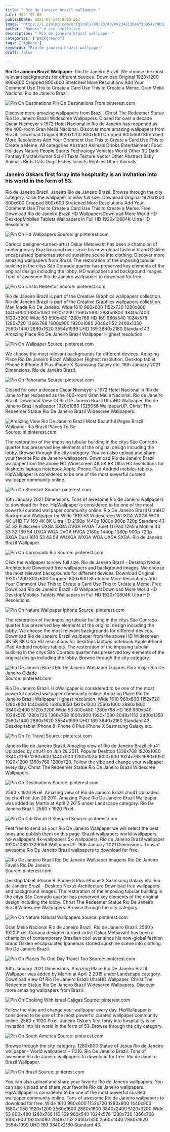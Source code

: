 ```yaml
---
title: " Rio de janeiro brazil wallpaper "
date: 2021-07-08
publishDate: 2021-02-14T19:19:26Z
image: "https://i.pinimg.com/originals/e9/23/43/e9234313beef1b9547c9bb186e78f9dd.jpg"
author: "Namusi" # use capitalize
description: " Rio de janeiro brazil wallpaper "
categories: ["Background"]
tags: ["iphone"]
keywords: "Rio de janeiro brazil wallpaper"
draft: false

---
```



**Rio De Janeiro Brazil Wallpaper**. Rio De Janeiro Brazil. We choose the most relevant backgrounds for different devices. Download Original 1920x1200 800x600 Cropped 800x600 Stretched More Resolutions Add Your Comment Use This to Create a Card Use This to Create a Meme. Gran Meliá Nacional Rio de Janeiro Brazil.

![Pin On Destinations](https://i.pinimg.com/originals/2f/38/c3/2f38c36881d1b0694e7c0dce83d990be.jpg "Pin On Destinations")
Pin On Destinations From pinterest.com


Discover more amazing wallpapers from Brazil. Christ The Redeemer Statue Rio De Janeiro Brazil Widescree Wallpapers. Closed for over a decade Oscar Niemeyer s 1972 Hotel Nacional in Rio de Janeiro has reopened as the 400-room Gran Meliá Nacional. Discover more amazing wallpapers from Brazil. Download Original 1920x1200 800x600 Cropped 800x600 Stretched More Resolutions Add Your Comment Use This to Create a Card Use This to Create a Meme. All categories Abstract Animals Drinks Entertainment Food Holidays Nature People Sports Technology Vehicles World Other 3D Dark Fantasy Fractal Humor Sci-Fi Texts Texture Vector Other Abstract Baby Animals Birds Cats Dogs Fishes Insects Reptiles Other Animals.

### Janeiro Oskars first foray into hospitality is an invitation into his world in the form of 53.

Rio de Janeiro Brazil. Janeiro Rio de Janeiro Brazil. Browse through the city category. Click the wallpaper to view full size. Download Original 1920x1200 800x600 Cropped 800x600 Stretched More Resolutions Add Your Comment Use This to Create a Card Use This to Create a Meme. Free Download Rio de Janeiro Brazil HD WallpapersDownload More World HD DesktopMobiles Tablets Wallpapers in Full HD 1920x10804K Ultra HD Resolutions.


![Pin On Hd Wallpapers](https://i.pinimg.com/originals/4f/23/75/4f2375615c42e0bd9f321c9fcbfa247c.jpg "Pin On Hd Wallpapers")
Source: gr.pinterest.com

Carioca designer-turned-artist Oskar Metsavaht has been a champion of contemporary Brazilian cool ever since his now-global fashion brand Osklen encapsulated Ipanemas storied sunshine scene into clothing. Discover more amazing wallpapers from Brazil. The restoration of the imposing tubular building in the citys São Conrado quarter has preserved key elements of the original design including the lobby. HD wallpapers and background images. Tons of awesome Rio de Janeiro wallpapers to download for free.

![Pin On Cristo Redentor](https://i.pinimg.com/originals/91/3f/8b/913f8b5541d08cec92a5edc1c90c3e89.jpg "Pin On Cristo Redentor")
Source: pinterest.com

Rio de Janeiro Brazil is part of the Creative Graphics wallpapers collection. Rio de Janeiro Brazil is part of the Creative Graphics wallpapers collection. Man Made Rio De Janeiro. Wide 1610 960x600 1152x720 1280x800 1440x900 1680x1050 1920x1200 2560x1600 2880x1800 3840x2400 5120x3200 Wide 53 800x480 1280x768 HD 169 960x540 1024x576 1280x720 1366x768 1600x900 1920x1080 2048x1152 2400x1350 2560x1440 2880x1620 3554x1999 UHD 169 3840x2160 Standard 43. Amazing Place Rio De Janeiro Brazil Wallpaper Highest resolution.

![Pin On Wallpaper](https://i.pinimg.com/originals/e1/5d/56/e15d56c91c231040da30753293c50596.jpg "Pin On Wallpaper")
Source: pinterest.com

We choose the most relevant backgrounds for different devices. Amazing Place Rio De Janeiro Brazil Wallpaper Highest resolution. Desktop tablet iPhone 8 iPhone 8 Plus iPhone X Sasmsung Galaxy etc. 16th January 2021 Dimensions. Rio de Janeiro Brazil.

![Pin On Panorama](https://i.pinimg.com/originals/1c/67/ba/1c67ba2ebe1eaeb185b3f11a8fccbd5a.png "Pin On Panorama")
Source: pinterest.com

Closed for over a decade Oscar Niemeyer s 1972 Hotel Nacional in Rio de Janeiro has reopened as the 400-room Gran Meliá Nacional. Rio de Janeiro Brazil. Download View Of Rio De Janeiro Brazil UltraHD Wallpaper. Rio de Janeiro Brazil wallpaper 1920x1080 1329056 WallpaperUP. Christ The Redeemer Statue Rio De Janeiro Brazil Widescree Wallpapers.

![Amazing View Rio De Janeiro Brazil Most Beautiful Pages Brazil Wallpaper Rio Brazil Places To Go](https://i.pinimg.com/originals/25/12/e7/2512e7eda00180f0f060ae0ccd000b2a.jpg "Amazing View Rio De Janeiro Brazil Most Beautiful Pages Brazil Wallpaper Rio Brazil Places To Go")
Source: nl.pinterest.com

The restoration of the imposing tubular building in the citys São Conrado quarter has preserved key elements of the original design including the lobby. Browse through the city category. You can also upload and share your favorite Rio de Janeiro wallpapers. Download Rio de Janeiro Brazil wallpaper from the above HD Widescreen 4K 5K 8K Ultra HD resolutions for desktops laptops notebook Apple iPhone iPad Android mobiles tablets. HipWallpaper is considered to be one of the most powerful curated wallpaper community online.

![Pin On Streetart](https://i.pinimg.com/originals/cd/75/18/cd7518dae59301ceebf447ee887652c5.jpg "Pin On Streetart")
Source: pinterest.com

16th January 2021 Dimensions. Tons of awesome Rio de Janeiro wallpapers to download for free. HipWallpaper is considered to be one of the most powerful curated wallpaper community online. Rio De Janeiro Brazil UltraHD Background Wallpaper for Wide 1610 53 Widescreen WUXGA WXGA WGA 4K UHD TV 169 4K 8K Ultra HD 2160p 1440p 1080p 900p 720p Standard 43 54 32 Fullscreen UXGA SXGA DVGA HVGA Tablet 11 iPad 12Mini Mobile 43 53 32 169 54 UXGA WGA DVGA HVGA 2160p 1440p 1080p 900p 720p SXGA Dual 1610 53 43 54 WUXGA WXGA WGA UXGA SXGA. Rio de Janeiro Brazil Wallpaper.

![Pin On Corcovado Rio](https://i.pinimg.com/originals/52/ea/f2/52eaf2775e9b934122dc35902c4f7f88.jpg "Pin On Corcovado Rio")
Source: pinterest.com

Click the wallpaper to view full size. Rio de Janeiro Brazil - Desktop Nexus Architecture Download free wallpapers and background images. We choose the most relevant backgrounds for different devices. Download Original 1920x1200 800x600 Cropped 800x600 Stretched More Resolutions Add Your Comment Use This to Create a Card Use This to Create a Meme. Free Download Rio de Janeiro Brazil HD WallpapersDownload More World HD DesktopMobiles Tablets Wallpapers in Full HD 1920x10804K Ultra HD Resolutions.

![Pin On Nature Wallpaper Iphone](https://i.pinimg.com/originals/a7/ac/a0/a7aca075e848e10dac3c5cfd321d692b.jpg "Pin On Nature Wallpaper Iphone")
Source: pinterest.com

The restoration of the imposing tubular building in the citys São Conrado quarter has preserved key elements of the original design including the lobby. We choose the most relevant backgrounds for different devices. Download Rio de Janeiro Brazil wallpaper from the above HD Widescreen 4K 5K 8K Ultra HD resolutions for desktops laptops notebook Apple iPhone iPad Android mobiles tablets. The restoration of the imposing tubular building in the citys São Conrado quarter has preserved key elements of the original design including the lobby. Browse through the city category.

![Rio De Janeiro Brazil Rio De Janeiro Wallpaper Lugares Para Viajar Rio De Janeiro Cidade](https://i.pinimg.com/originals/86/7e/94/867e942e140694d1238d3aacd0fb27de.jpg "Rio De Janeiro Brazil Rio De Janeiro Wallpaper Lugares Para Viajar Rio De Janeiro Cidade")
Source: pinterest.com

Rio De Janeiro Brazil. HipWallpaper is considered to be one of the most powerful curated wallpaper community online. Amazing Place Rio De Janeiro Brazil Wallpaper Highest resolution. Wide 1610 960x600 1152x720 1280x800 1440x900 1680x1050 1920x1200 2560x1600 2880x1800 3840x2400 5120x3200 Wide 53 800x480 1280x768 HD 169 960x540 1024x576 1280x720 1366x768 1600x900 1920x1080 2048x1152 2400x1350 2560x1440 2880x1620 3554x1999 UHD 169 3840x2160 Standard 43. Desktop tablet iPhone 8 iPhone 8 Plus iPhone X Sasmsung Galaxy etc.

![Pin On To Travel](https://i.pinimg.com/originals/a1/e6/c6/a1e6c6ba37d12f7f323ee9c0474e7ebb.png "Pin On To Travel")
Source: pinterest.com

Janeiro Rio de Janeiro Brazil. Amazing view of Rio de Janeiro Brazil chu41 Uploaded by chu41 on Jun 28 2011. Popular Desktop 1336x768 1920x1080 3840x2160 1280x800 1440x900 1280x1024 1600x900 1024x768 1680x1050 1920x1200 1360x768 1280x720. Follow the vibe and change your wallpaper every day. Christ The Redeemer Statue Rio De Janeiro Brazil Widescree Wallpapers.

![Pin On Destinations](https://i.pinimg.com/originals/2f/38/c3/2f38c36881d1b0694e7c0dce83d990be.jpg "Pin On Destinations")
Source: pinterest.com

2560 x 1920 Pixel. Amazing view of Rio de Janeiro Brazil chu41 Uploaded by chu41 on Jun 28 2011. Amazing Place Rio De Janeiro Brazil Wallpaper was added by Martin at April 2 2015 under Landscape category. Rio De Janeiro Brazil. 2560 x 1920 Pixel.

![Pin On Cdr Norah R Shepard](https://i.pinimg.com/originals/7f/c2/9c/7fc29c6aae34472f33f5d317cb2d0b92.jpg "Pin On Cdr Norah R Shepard")
Source: pinterest.com

Feel free to send us your Rio De Janeiro Wallpaper we will select the best ones and publish them on this page. Brazil-wallpapers world-wallpapers hd-wallpapers 4k-wallpapers 5k-wallpapers. Rio de Janeiro Brazil wallpaper 1920x1080 1329056 WallpaperUP. 16th January 2021 Dimensions. Tons of awesome Rio De Janeiro Brazil wallpapers to download for free.

![Rio De Janeiro Brazil Rio De Janeiro Wallpaper Imagens Rio De Janeiro Favela Rio De Janeiro](https://i.pinimg.com/originals/28/8c/af/288caf110acb9bf5df853a75827c3100.jpg "Rio De Janeiro Brazil Rio De Janeiro Wallpaper Imagens Rio De Janeiro Favela Rio De Janeiro")
Source: pinterest.com

Desktop tablet iPhone 8 iPhone 8 Plus iPhone X Sasmsung Galaxy etc. Rio de Janeiro Brazil - Desktop Nexus Architecture Download free wallpapers and background images. The restoration of the imposing tubular building in the citys São Conrado quarter has preserved key elements of the original design including the lobby. Christ The Redeemer Statue Rio De Janeiro Brazil Widescree Wallpapers. Browse through the city category.

![Pin On Nature Natural Wallpapers](https://i.pinimg.com/736x/2b/95/05/2b9505cd6592dd699fda7280657349b5.jpg "Pin On Nature Natural Wallpapers")
Source: pinterest.com

Gran Meliá Nacional Rio de Janeiro Brazil. Rio de Janeiro Brazil. 2560 x 1920 Pixel. Carioca designer-turned-artist Oskar Metsavaht has been a champion of contemporary Brazilian cool ever since his now-global fashion brand Osklen encapsulated Ipanemas storied sunshine scene into clothing. Rio De Janeiro Brazil.

![Pin On Places To One Day Travel Too](https://i.pinimg.com/originals/f6/2f/14/f62f14dab9e5f440e63f6f4e44ac1541.jpg "Pin On Places To One Day Travel Too")
Source: pinterest.com

16th January 2021 Dimensions. Amazing Place Rio De Janeiro Brazil Wallpaper was added by Martin at April 2 2015 under Landscape category. Download View Of Rio De Janeiro Brazil UltraHD Wallpaper. Christ The Redeemer Statue Rio De Janeiro Brazil Widescree Wallpapers. Discover more amazing wallpapers from Brazil.

![Pin On Cooking With Israel Cajigas](https://i.pinimg.com/originals/4b/89/17/4b8917ccee01a76d127994cd9b88e088.jpg "Pin On Cooking With Israel Cajigas")
Source: pinterest.com

Follow the vibe and change your wallpaper every day. HipWallpaper is considered to be one of the most powerful curated wallpaper community online. 2560 x 1920 Pixel. Janeiro Oskars first foray into hospitality is an invitation into his world in the form of 53. Browse through the city category.

![Pin On South America](https://i.pinimg.com/originals/8e/11/b1/8e11b1d818f1603fa568b2f3eb763d88.jpg "Pin On South America")
Source: pinterest.com

Browse through the city category. 1280x800 Statue of Jesus Rio de Janeiro wallpaper - World wallpapers - 11216. Rio De Janeiro Brazil. Tons of awesome Rio de Janeiro wallpapers to download for free. Rio de Janeiro Brazil Wallpaper.

![Pin On Brazil](https://i.pinimg.com/originals/e9/23/43/e9234313beef1b9547c9bb186e78f9dd.jpg "Pin On Brazil")
Source: pinterest.com

You can also upload and share your favorite Rio de Janeiro wallpapers. You can also upload and share your favorite Rio de Janeiro wallpapers. HipWallpaper is considered to be one of the most powerful curated wallpaper community online. Tons of awesome Rio de Janeiro wallpapers to download for free. Wide 1610 960x600 1152x720 1280x800 1440x900 1680x1050 1920x1200 2560x1600 2880x1800 3840x2400 5120x3200 Wide 53 800x480 1280x768 HD 169 960x540 1024x576 1280x720 1366x768 1600x900 1920x1080 2048x1152 2400x1350 2560x1440 2880x1620 3554x1999 UHD 169 3840x2160 Standard 43.

